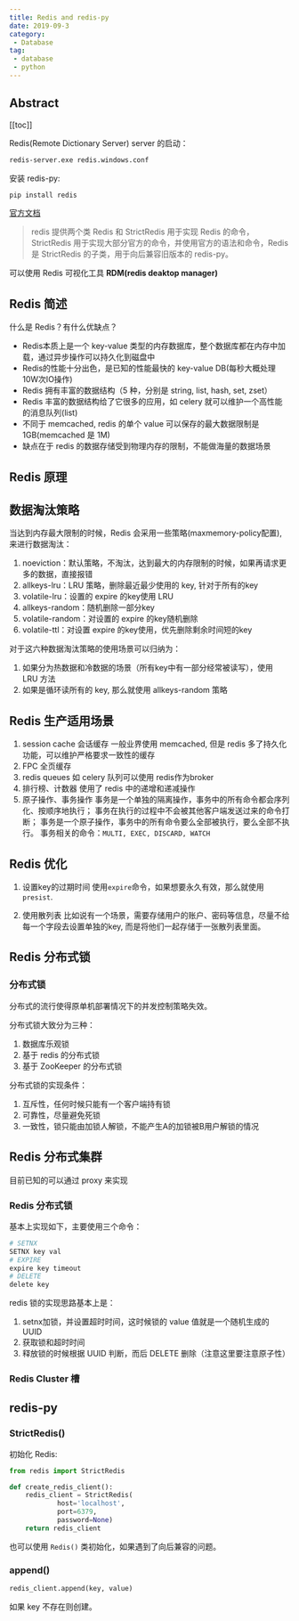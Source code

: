 ```yaml
---
title: Redis and redis-py
date: 2019-09-3
category:
 - Database
tag:
 - database
 - python
---
```



## Abstract

[[toc]]

Redis(Remote Dictionary Server) server 的启动：

```sh
redis-server.exe redis.windows.conf
```

安装 redis-py:

```sh
pip install redis
```

[官方文档](https://redis-py.readthedocs.io/en/latest/)

> redis 提供两个类 Redis 和 StrictRedis 用于实现 Redis 的命令，StrictRedis 用于实现大部分官方的命令，并使用官方的语法和命令，Redis 是 StrictRedis 的子类，用于向后兼容旧版本的 redis-py。

可以使用 Redis 可视化工具 **RDM(redis deaktop manager)**

## Redis 简述

什么是 Redis？有什么优缺点？

- Redis本质上是一个 key-value 类型的内存数据库，整个数据库都在内存中加载，通过异步操作可以持久化到磁盘中
- Redis的性能十分出色，是已知的性能最快的 key-value DB(每秒大概处理10W次IO操作)
- Redis 拥有丰富的数据结构（5 种，分别是 string, list, hash, set, zset）
- Redis 丰富的数据结构给了它很多的应用，如 celery 就可以维护一个高性能的消息队列(list)
- 不同于 memcached, redis 的单个 value 可以保存的最大数据限制是 1GB(memcached 是 1M)
- 缺点在于 redis 的数据存储受到物理内存的限制，不能做海量的数据场景

## Redis 原理

## 数据淘汰策略

当达到内存最大限制的时候，Redis 会采用一些策略(maxmemory-policy配置), 来进行数据淘汰：

1. noeviction：默认策略，不淘汰，达到最大的内存限制的时候，如果再请求更多的数据，直接报错
2. allkeys-lru：LRU 策略，删除最近最少使用的 key, 针对于所有的key
3. volatile-lru：设置的 expire 的key使用 LRU
4. allkeys-random：随机删除一部分key
5. volatile-random：对设置的 expire 的key随机删除
6. volatile-ttl：对设置 expire 的key使用，优先删除剩余时间短的key

对于这六种数据淘汰策略的使用场景可以归纳为：

1. 如果分为热数据和冷数据的场景（所有key中有一部分经常被读写），使用 LRU 方法
2. 如果是循环读所有的 key, 那么就使用 allkeys-random 策略

## Redis 生产适用场景

1. session cache 会话缓存
    一般业界使用 memcached, 但是 redis 多了持久化功能，可以维护严格要求一致性的缓存
2. FPC 全页缓存
3. redis queues
    如 celery 队列可以使用 redis作为broker
4. 排行榜、计数器
    使用了 redis 中的递增和递减操作
5. 原子操作、事务操作
    事务是一个单独的隔离操作，事务中的所有命令都会序列化、按顺序地执行；
    事务在执行的过程中不会被其他客户端发送过来的命令打断；
    事务是一个原子操作，事务中的所有命令要么全部被执行，要么全部不执行。
    事务相关的命令：`MULTI, EXEC, DISCARD, WATCH`

## Redis 优化

1. 设置key的过期时间
    使用`expire`命令，如果想要永久有效，那么就使用 `presist`.

2. 使用散列表
    比如说有一个场景，需要存储用户的账户、密码等信息，尽量不给每一个字段去设置单独的key, 而是将他们一起存储于一张散列表里面。

## Redis 分布式锁

### 分布式锁

分布式的流行使得原单机部署情况下的并发控制策略失效。

分布式锁大致分为三种：
1. 数据库乐观锁
2. 基于 redis 的分布式锁
3. 基于 ZooKeeper 的分布式锁

分布式锁的实现条件：
1. 互斥性，任何时候只能有一个客户端持有锁
2. 可靠性，尽量避免死锁
3. 一致性，锁只能由加锁人解锁，不能产生A的加锁被B用户解锁的情况

## Redis 分布式集群

目前已知的可以通过 proxy 来实现

### Redis 分布式锁

基本上实现如下，主要使用三个命令：

```bash
# SETNX
SETNX key val
# EXPIRE
expire key timeout
# DELETE
delete key
```

redis 锁的实现思路基本上是：

1. setnx加锁，并设置超时时间，这时候锁的 value 值就是一个随机生成的 UUID
2. 获取锁和超时时间
3. 释放锁的时候根据 UUID 判断，而后 DELETE 删除（注意这里要注意原子性）

### Redis Cluster 槽

## redis-py

### StrictRedis()

初始化 Redis:

```py
from redis import StrictRedis

def create_redis_client():
    redis_client = StrictRedis(
            host='localhost',
            port=6379,
            password=None)
    return redis_client
```

也可以使用 `Redis()` 类初始化，如果遇到了向后兼容的问题。









### append()

```py
redis_client.append(key, value)
```

如果 key 不存在则创建。

